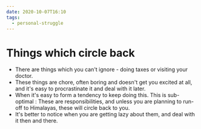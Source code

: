 ```yaml
---
date: 2020-10-07T16:10
tags: 
  - personal-struggle
---
```


# Things which circle back

- There are things which you can't ignore - doing taxes  or visiting your doctor.
- These things are chore, often boring and doesn't get you excited at all, and it's easy to procrastinate it and deal with it later.
- When it's easy to form a tendency to keep doing this. This is sub-optimal : These are responsibilities, and unless you are planning to run-off to Himalayas, these will circle back to you.
- It's better to notice when you are getting lazy about them, and deal with it then and there.
